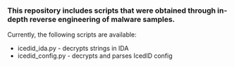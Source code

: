 ### This repository includes scripts that were obtained through in-depth reverse engineering of malware samples.

Currently, the following scripts are available:
- icedid_ida.py - decrypts strings in IDA
- icedid_config.py - decrypts and parses IcedID config
